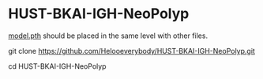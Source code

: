# HUST-BKAI-IGH-NeoPolyp
[model.pth](https://1drv.ms/u/c/38d514df827fd9dc/EXOG-1CJ5opDmrqGaQncFl8B73k8z1KIJqFoWod0wMGOWw?e=BTThbA) should be placed in the same level with other files.

git clone https://github.com/Helooeverybody/HUST-BKAI-IGH-NeoPolyp.git 

cd HUST-BKAI-IGH-NeoPolyp
